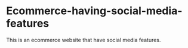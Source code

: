 # Ecommerce-having-social-media-features
This is an ecommerce website that have social media features.

